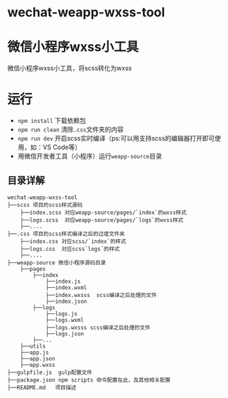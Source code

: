 # wechat-weapp-wxss-tool
# 微信小程序wxss小工具

微信小程序wxss小工具，将scss转化为wxss

# 运行
- `npm install` 下载依赖包
- `npm run clean` 清除`.css`文件夹的内容
- `npm run dev` 开启scss实时编译（ps:可以用支持scss的编辑器打开即可使用，如：VS Code等）
-  用微信开发者工具（小程序）运行`weapp-source`目录


## 目录详解
```
wechat-weapp-wxss-tool
├──scss	项目的scss样式源码
	├──index.scss 对应weapp-source/pages/`index`的wxss样式
	├──logs.scss  对应weapp-source/pages/`logs`的wxss样式
	├──....
├──.css	项目的scss样式编译之后的过度文件夹
	├──index.css 对应scss/`index`的样式
	├──logs.css  对应scss`logs`的样式
    ├──....
├──weapp-source 微信小程序源码目录
    ├──pages 
        ├──index
            ├──index.js
            ├──index.wxml
            ├──index.wxsss  scss编译之后处理的文件
            ├──index.json
        ├──logs
            ├──logs.js
            ├──logs.wxml
            ├──logs.wxsss scss编译之后处理的文件
            ├──logs.json
        ├──...        
	├──utils
    ├──app.js
    ├──app.json
    ├──app.wxss
├──gulpfile.js  gulp配置文件
├──package.json npm scripts 命令配置在此，及其他相关配置
├──README.md   项目描述
```



